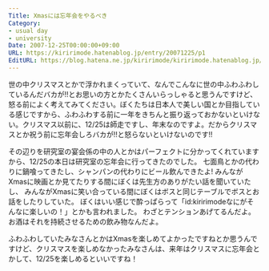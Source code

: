 ```yaml
---
Title: Xmasには忘年会をやるべき
Category:
- usual day
- university
Date: 2007-12-25T00:00:00+09:00
URL: https://kiririmode.hatenablog.jp/entry/20071225/p1
EditURL: https://blog.hatena.ne.jp/kiririmode/kiririmode.hatenablog.jp/atom/entry/8454420450078215834
---
```



世の中クリスマスとかで浮かれまくっていて、なんでこんなに世の中ふわふわしているんだバカが!!とお思いの方とかたくさんいらっしゃると思うんですけど、怒る前によく考えてみてください。ぼくたちは日本人で美しい国とか目指している感じですから、ふわふわする前に一年をきちんと振り返っておかないといけない。クリスマス以前に、12/25は師走ですし、年末なのですよ。だからクリスマスとか祝う前に忘年会しろバカが!!と怒らないといけないのです!!


その辺りを研究室の宴会係の中の人とかはパーフェクトに分かってくれていますから、12/25の本日は研究室の忘年会に行ってきたのでした。
七面鳥とかの代わりに鍋喰ってきたし、シャンパンの代わりにビール飲んできたよ!
みんながXmasに映画とか見てたりする間にぼくは先生方のありがたい話を聞いていたし、
みんながXmasに笑い合っている間にぼくはボスと同じテーブルでボスとお話をしたりしていた。
ぼくはいい感じで酔っぱらって「id:kiririmodeなにがそんなに楽しいの！」とかも言われました。
わざとテンションあげてるんだよ。お酒はそれを持続させるための飲み物なんだよ。


ふわふわしていたみなさんとかはXmasを楽しめてよかったですねとか思うんですけど、クリスマスを楽しめなかったみなさんは、来年はクリスマスに忘年会とかして、12/25を楽しめるといいですね！
